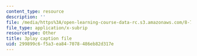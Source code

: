 ```yaml
---
content_type: resource
description: ''
file: /media/https%3A/open-learning-course-data-rc.s3.amazonaws.com/8-701-introduction-to-nuclear-and-particle-physics-fall-2020/299899c6f5a3ea847078486eb82d317e_-hgRkC_uUzU.srt
file_type: application/x-subrip
resourcetype: Other
title: 3play caption file
uid: 299899c6-f5a3-ea84-7078-486eb82d317e
---
```

